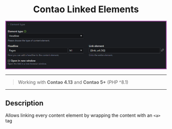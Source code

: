 <h1 align="center">Contao Linked Elements</h1>
<div align="center">
    <img src="assets/readme/linkElement.png">
</div>

---

> Working with **Contao 4.13** and **Contao 5+** (PHP ^8.1)

---

## Description

Allows linking every content element by wrapping the content with an `<a>` tag

